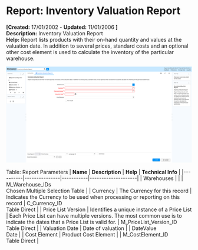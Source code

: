 # Report: Inventory Valuation Report

**[Created:** 17/01/2002 - **Updated:** 11/01/2006 **]**  
**Description:** Inventory Valuation Report  
**Help:** Report lists products with their on-hand quantity and values at the valuation date. In addition to several prices, standard costs and an optional other cost element is used to calculate the inventory of the particular warehouse.  

![](/img/docs/manual/InventoryValuationReport-Report_iDempiere_v12.0.0.png)

Table: Report Parameters
| **Name** | **Description** | **Help** | **Technical Info** |
|----------|---------------|-----------|--------------------|
| Warehouses |  |  | M_Warehouse_IDs<br/>Chosen Multiple Selection Table | 
| Currency | The Currency for this record | Indicates the Currency to be used when processing or reporting on this record | C_Currency_ID<br/>Table Direct | 
| Price List Version | Identifies a unique instance of a Price List | Each Price List can have multiple versions.  The most common use is to indicate the dates that a Price List is valid for. | M_PriceList_Version_ID<br/>Table Direct | 
| Valuation Date | Date of valuation |  | DateValue<br/>Date | 
| Cost Element | Product Cost Element |  | M_CostElement_ID<br/>Table Direct | 


